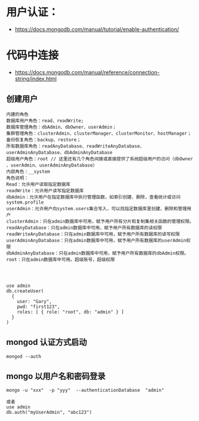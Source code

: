 # 用户认证：
* https://docs.mongodb.com/manual/tutorial/enable-authentication/

# 代码中连接
* https://docs.mongodb.com/manual/reference/connection-string/index.html

## 创建用户

```
内建的角色
数据库用户角色：read、readWrite;
数据库管理角色：dbAdmin、dbOwner、userAdmin；
集群管理角色：clusterAdmin、clusterManager、clusterMonitor、hostManager；
备份恢复角色：backup、restore；
所有数据库角色：readAnyDatabase、readWriteAnyDatabase、userAdminAnyDatabase、dbAdminAnyDatabase
超级用户角色：root // 这里还有几个角色间接或直接提供了系统超级用户的访问（dbOwner 、userAdmin、userAdminAnyDatabase）
内部角色：__system
角色说明：
Read：允许用户读取指定数据库
readWrite：允许用户读写指定数据库
dbAdmin：允许用户在指定数据库中执行管理函数，如索引创建、删除，查看统计或访问system.profile
userAdmin：允许用户向system.users集合写入，可以找指定数据库里创建、删除和管理用户
clusterAdmin：只在admin数据库中可用，赋予用户所有分片和复制集相关函数的管理权限。
readAnyDatabase：只在admin数据库中可用，赋予用户所有数据库的读权限
readWriteAnyDatabase：只在admin数据库中可用，赋予用户所有数据库的读写权限
userAdminAnyDatabase：只在admin数据库中可用，赋予用户所有数据库的userAdmin权限
dbAdminAnyDatabase：只在admin数据库中可用，赋予用户所有数据库的dbAdmin权限。
root：只在admin数据库中可用。超级账号，超级权限




use admin
db.createUser(
  {
    user: "Gary",
    pwd: "first123",
    roles: [ { role: "root", db: "admin" } ]
  }
)
```

## mongod 认证方式启动
```
mongod --auth
```

## mongo 以用户名和密码登录
```
mongo -u "xxx"  -p "yyy"  --authenticationDatabase  "admin"

或者
use admin
db.auth("myUserAdmin", "abc123")
```
